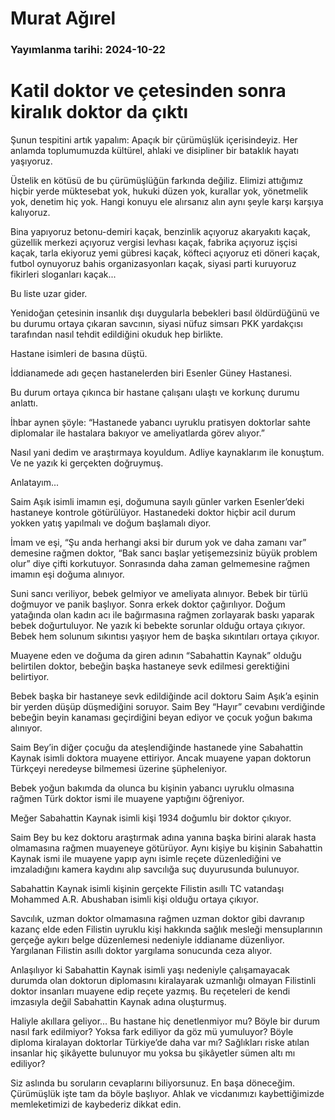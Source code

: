 # Murat Ağırel

### Yayımlanma tarihi: 2024-10-22

# Katil doktor ve çetesinden sonra kiralık doktor da çıktı

Şunun tespitini artık yapalım: Apaçık bir çürümüşlük içerisindeyiz. Her anlamda toplumumuzda kültürel, ahlaki ve disipliner bir bataklık hayatı yaşıyoruz.

Üstelik en kötüsü de bu çürümüşlüğün farkında değiliz. Elimizi attığımız hiçbir yerde müktesebat yok, hukuki düzen yok, kurallar yok, yönetmelik yok, denetim hiç yok. Hangi konuyu ele alırsanız alın aynı şeyle karşı karşıya kalıyoruz.

Bina yapıyoruz betonu-demiri kaçak, benzinlik açıyoruz akaryakıtı kaçak, güzellik merkezi açıyoruz vergisi levhası kaçak, fabrika açıyoruz işçisi kaçak, tarla ekiyoruz yemi gübresi kaçak, köfteci açıyoruz eti döneri kaçak, futbol oynuyoruz bahis organizasyonları kaçak, siyasi parti kuruyoruz fikirleri sloganları kaçak...

Bu liste uzar gider.

Yenidoğan çetesinin insanlık dışı duygularla bebekleri basıl öldürdüğünü ve bu durumu ortaya çıkaran savcının, siyasi nüfuz simsarı PKK yardakçısı tarafından nasıl tehdit edildiğini okuduk hep birlikte.

Hastane isimleri de basına düştü.

İddianamede adı geçen hastanelerden biri Esenler Güney Hastanesi.

Bu durum ortaya çıkınca bir hastane çalışanı ulaştı ve korkunç durumu anlattı.

İhbar aynen şöyle: “Hastanede yabancı uyruklu pratisyen doktorlar sahte diplomalar ile hastalara bakıyor ve ameliyatlarda görev alıyor.”

Nasıl yani dedim ve araştırmaya koyuldum. Adliye kaynaklarım ile konuştum. Ve ne yazık ki gerçekten doğruymuş.

Anlatayım...

Saim Aşık isimli imamın eşi, doğumuna sayılı günler varken Esenler’deki hastaneye kontrole götürülüyor. Hastanedeki doktor hiçbir acil durum yokken yatış yapılmalı ve doğum başlamalı diyor.

İmam ve eşi, “Şu anda herhangi aksi bir durum yok ve daha zamanı var” demesine rağmen doktor, “Bak sancı başlar yetişemezsiniz büyük problem olur” diye çifti korkutuyor. Sonrasında daha zaman gelmemesine rağmen imamın eşi doğuma alınıyor.

Suni sancı veriliyor, bebek gelmiyor ve ameliyata alınıyor. Bebek bir türlü doğmuyor ve panik başlıyor. Sonra erkek doktor çağırılıyor. Doğum yatağında olan kadın acı ile bağırmasına rağmen zorlayarak baskı yaparak bebek doğurtuluyor. Ne yazık ki bebekte sorunlar olduğu ortaya çıkıyor. Bebek hem solunum sıkıntısı yaşıyor hem de başka sıkıntıları ortaya çıkıyor.

Muayene eden ve doğuma da giren adının “Sabahattin Kaynak” olduğu belirtilen doktor, bebeğin başka hastaneye sevk edilmesi gerektiğini belirtiyor.

Bebek başka bir hastaneye sevk edildiğinde acil doktoru Saim Aşık’a eşinin bir yerden düşüp düşmediğini soruyor. Saim Bey “Hayır” cevabını verdiğinde bebeğin beyin kanaması geçirdiğini beyan ediyor ve çocuk yoğun bakıma alınıyor.

Saim Bey’in diğer çocuğu da ateşlendiğinde hastanede yine Sabahattin Kaynak isimli doktora muayene ettiriyor. Ancak muayene yapan doktorun Türkçeyi neredeyse bilmemesi üzerine şüpheleniyor.

Bebek yoğun bakımda da olunca bu kişinin yabancı uyruklu olmasına rağmen Türk doktor ismi ile muayene yaptığını öğreniyor.

Meğer Sabahattin Kaynak isimli kişi 1934 doğumlu bir doktor çıkıyor.

Saim Bey bu kez doktoru araştırmak adına yanına başka birini alarak hasta olmamasına rağmen muayeneye götürüyor. Aynı kişiye bu kişinin Sabahattin Kaynak ismi ile muayene yapıp aynı isimle reçete düzenlediğini ve imzaladığını kamera kaydını alıp savcılığa suç duyurusunda bulunuyor.

Sabahattin Kaynak isimli kişinin gerçekte Filistin asıllı TC vatandaşı Mohammed A.R. Abushaban isimli kişi olduğu ortaya çıkıyor.

Savcılık, uzman doktor olmamasına rağmen uzman doktor gibi davranıp kazanç elde eden Filistin uyruklu kişi hakkında sağlık mesleği mensuplarının gerçeğe aykırı belge düzenlemesi nedeniyle iddianame düzenliyor. Yargılanan Filistin asıllı doktor yargılama sonucunda ceza alıyor.

Anlaşılıyor ki Sabahattin Kaynak isimli yaşı nedeniyle çalışamayacak durumda olan doktorun diplomasını kiralayarak uzmanlığı olmayan Filistinli doktor insanları muayene edip reçete yazmış. Bu reçeteleri de kendi imzasıyla değil Sabahattin Kaynak adına oluşturmuş.

Haliyle akıllara geliyor... Bu hastane hiç denetlenmiyor mu? Böyle bir durum nasıl fark edilmiyor? Yoksa fark ediliyor da göz mü yumuluyor? Böyle diploma kiralayan doktorlar Türkiye’de daha var mı? Sağlıkları riske atılan insanlar hiç şikâyette bulunuyor mu yoksa bu şikâyetler sümen altı mı ediliyor?

Siz aslında bu soruların cevaplarını biliyorsunuz. En başa döneceğim. Çürümüşlük işte tam da böyle başlıyor. Ahlak ve vicdanımızı kaybettiğimizde memleketimizi de kaybederiz dikkat edin.

